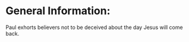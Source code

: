 # General Information:

Paul exhorts believers not to be deceived about the day Jesus will come back.